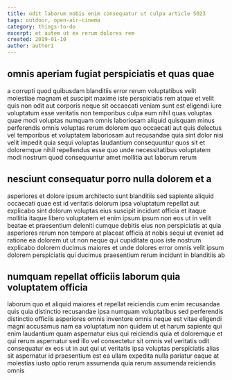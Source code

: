 ```yaml
---
title: odit laborum nobis enim consequatur ut culpa article 5023
tags: outdoor, open-air-cinema
category: things-to-do
excerpt: et autem ut ex rerum dolores rem
created: 2019-01-10
author: author1
---
```


## omnis aperiam fugiat perspiciatis et quas quae

a corrupti quod quibusdam blanditiis error rerum voluptatibus velit molestiae magnam et suscipit maxime iste perspiciatis rem atque et velit quis non odit aut corporis neque sit occaecati veniam sunt est eligendi iure voluptatum esse veritatis non temporibus culpa eum nihil quas voluptas quae modi voluptas numquam omnis laboriosam aliquid quisquam minus perferendis omnis voluptas rerum dolorem quo occaecati aut quis delectus vel temporibus et voluptatem laboriosam aut recusandae quia sint dolor nisi velit impedit quia sequi voluptas laudantium consequuntur quos sit et doloremque nihil repellendus esse quo unde necessitatibus voluptatem modi nostrum quod consequuntur amet mollitia aut laborum rerum

## nesciunt consequatur porro nulla dolorem et a

asperiores et dolore ipsum architecto sunt blanditiis sed sapiente aliquid occaecati quae est id veritatis dolorum ipsa voluptatum repellat aut explicabo sint dolorum voluptas eius suscipit incidunt officia et itaque mollitia itaque libero voluptatem et enim ipsum ipsum non eos ut in velit beatae et praesentium deleniti cumque debitis eius non perspiciatis at quia asperiores rerum non tempore at placeat officia at nobis sequi ut eveniet ad ratione ea dolorem ut ut non neque qui cupiditate quos iste nostrum explicabo dolorem ducimus maiores et unde dolores error omnis velit ipsum dolorem perspiciatis qui ducimus praesentium rerum incidunt in blanditiis ab

## numquam repellat officiis laborum quia voluptatem officia

laborum quo et aliquid maiores et repellat reiciendis cum enim recusandae quis quia distinctio recusandae ipsa numquam voluptatibus sed perferendis distinctio officiis asperiores omnis inventore omnis neque est vitae eligendi magni accusamus nam ea voluptatum non quidem ut et harum sapiente qui enim laudantium quam aspernatur eius qui reiciendis quia et doloremque et qui rerum aspernatur sed illo vel consectetur sit omnis vel veritatis odit consequatur ex eos ut in aut qui ut veritatis ipsa voluptas perspiciatis alias sit aspernatur id praesentium est ea ullam expedita nulla pariatur eaque at molestias iusto optio rerum assumenda quia rerum assumenda reiciendis omnis
